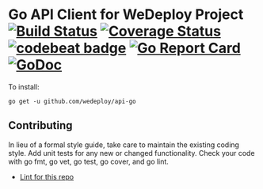 # Go API Client for WeDeploy Project [![Build Status](http://img.shields.io/travis/wedeploy/api-go/master.svg?style=flat)](https://travis-ci.org/wedeploy/api-go) [![Coverage Status](https://coveralls.io/repos/wedeploy/api-go/badge.svg)](https://coveralls.io/r/wedeploy/api-go) [![codebeat badge](https://codebeat.co/badges/20267bde-2111-4bdf-a101-78d062a7cc99)](https://codebeat.co/projects/github-com-wedeploy-api-go) [![Go Report Card](https://goreportcard.com/badge/github.com/wedeploy/api-go)](https://goreportcard.com/report/github.com/wedeploy/api-go) [![GoDoc](https://godoc.org/github.com/wedeploy/api-go?status.svg)](https://godoc.org/github.com/wedeploy/api-go)

To install:

`
go get -u github.com/wedeploy/api-go
`

## Contributing
In lieu of a formal style guide, take care to maintain the existing coding style. Add unit tests for any new or changed functionality. Check your code with go fmt, go vet, go test, go cover, and go lint.

* [Lint for this repo](http://go-lint.appspot.com/github.com/wedeploy/api-go)

